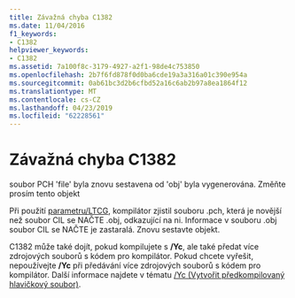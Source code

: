 ```yaml
---
title: Závažná chyba C1382
ms.date: 11/04/2016
f1_keywords:
- C1382
helpviewer_keywords:
- C1382
ms.assetid: 7a100f8c-3179-4927-a2f1-98de4c753850
ms.openlocfilehash: 2b7f6fd878f0d0ba6cde19a3a316a01c390e954a
ms.sourcegitcommit: 0ab61bc3d2b6cfbd52a16c6ab2b97a8ea1864f12
ms.translationtype: MT
ms.contentlocale: cs-CZ
ms.lasthandoff: 04/23/2019
ms.locfileid: "62228561"
---
```

# <a name="fatal-error-c1382"></a>Závažná chyba C1382

soubor PCH 'file' byla znovu sestavena od 'obj' byla vygenerována. Změňte prosím tento objekt

Při použití [parametru/LTCG](../../build/reference/ltcg-link-time-code-generation.md), kompilátor zjistil souboru .pch, která je novější než soubor CIL se NAČTE .obj, odkazující na ni. Informace v souboru .obj soubor CIL se NAČTE je zastaralá. Znovu sestavte objekt.

C1382 může také dojít, pokud kompilujete s **/Yc**, ale také předat více zdrojových souborů s kódem pro kompilátor.  Pokud chcete vyřešit, nepoužívejte **/Yc** při předávání více zdrojových souborů s kódem pro kompilátor.  Další informace najdete v tématu [/Yc (Vytvořit předkompilovaný hlavičkový soubor)](../../build/reference/yc-create-precompiled-header-file.md).